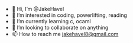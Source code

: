 - 👋 Hi, I’m @JakeHavel
- 👀 I’m interested in coding, powerlifting, reading
- 🌱 I’m currently learning c, ocaml
- 💞️ I’m looking to collaborate on anything
- 📫 How to reach me jakehavel8@gmail.com


<!---
JakeHavel/JakeHavel is a ✨ special ✨ repository because its `README.md` (this file) appears on your GitHub profile.
You can click the Preview link to take a look at your changes.
--->
